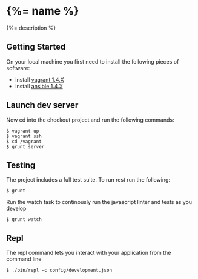 # {%= name %}

{%= description %}

## Getting Started

On your local machine you first need to install the following pieces of software:

* install [vagrant 1.4.X](http://www.vagrantup.com/downloads.html)
* install [ansible 1.4.X](http://www.ansibleworks.com/docs/intro_installation.html)

## Launch dev server

Now cd into the checkout project and run the following commands:

    $ vagrant up
    $ vagrant ssh
    $ cd /vagrant
    $ grunt server

## Testing

The project includes a full test suite. To run rest run the following:

    $ grunt

Run the watch task to continously run the javascript linter and tests as you develop

    $ grunt watch

## Repl

The repl command lets you interact with your application from the command line

    $ ./bin/repl -c config/development.json
